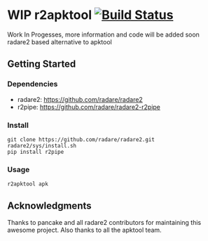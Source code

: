 # WIP r2apktool [![Build Status](https://travis-ci.org/h4ng3r/r2apktool.svg?branch=master)](https://travis-ci.org/h4ng3r/r2apktool)
Work In Progesses, more information and code will be added soon <br />
radare2 based alternative to apktool

## Getting Started

### Dependencies
+ radare2: https://github.com/radare/radare2
+ r2pipe: https://github.com/radare/radare2-r2pipe

### Install
```
git clone https://github.com/radare/radare2.git
radare2/sys/install.sh
pip install r2pipe
```

### Usage

```r2apktool apk```


## Acknowledgments

Thanks to pancake and all radare2 contributors for maintaining this awesome project. Also thanks to all the apktool team.
